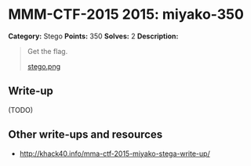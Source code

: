 # MMM-CTF-2015 2015: miyako-350

**Category:**  Stego
**Points:** 350
**Solves:** 2
**Description:**

> Get the flag.
>
> [stego.png](stego.png-e7cd78e3f592084b819788c46755921528d066efba391773307994d69beae3f3)
>
>


## Write-up

(TODO)

## Other write-ups and resources

* <http://khack40.info/mma-ctf-2015-miyako-stega-write-up/>
